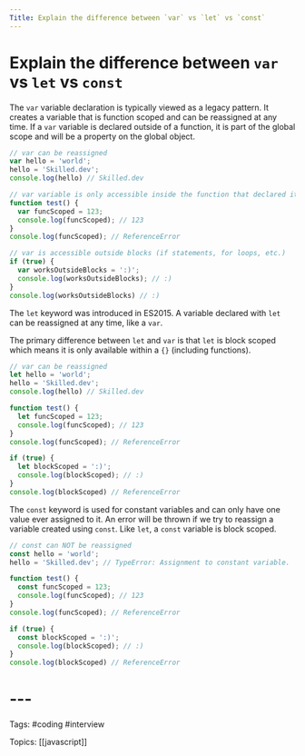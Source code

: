 ```yaml
---
Title: Explain the difference between `var` vs `let` vs `const`
---
```


# Explain the difference between `var` vs `let` vs `const`

The `var` variable declaration is typically viewed as a legacy pattern. It creates a variable that is function scoped and can be reassigned at any time. If a `var` variable is declared outside of a function, it is part of the global scope and will be a property on the global object.

```javascript
// var can be reassigned
var hello = 'world';
hello = 'Skilled.dev';
console.log(hello) // Skilled.dev

// var variable is only accessible inside the function that declared it
function test() {
  var funcScoped = 123;
  console.log(funcScoped); // 123
}
console.log(funcScoped); // ReferenceError

// var is accessible outside blocks (if statements, for loops, etc.)
if (true) {
  var worksOutsideBlocks = ':)';
  console.log(worksOutsideBlocks); // :)
}
console.log(worksOutsideBlocks) // :)
```

The `let` keyword was introduced in ES2015. A variable declared with `let` can be reassigned at any time, like a `var`.

The primary difference between `let` and `var` is that `let` is block scoped which means it is only available within a `{}` (including functions).

```javascript
// var can be reassigned
let hello = 'world';
hello = 'Skilled.dev';
console.log(hello) // Skilled.dev

function test() {
  let funcScoped = 123;
  console.log(funcScoped); // 123
}
console.log(funcScoped); // ReferenceError

if (true) {
  let blockScoped = ':)';
  console.log(blockScoped); // :)
}
console.log(blockScoped) // ReferenceError
```

The `const` keyword is used for constant variables and can only have one value ever assigned to it. An error will be thrown if we try to reassign a variable created using `const`. Like `let`, a `const` variable is block scoped.

```javascript
// const can NOT be reassigned
const hello = 'world';
hello = 'Skilled.dev'; // TypeError: Assignment to constant variable.

function test() {
  const funcScoped = 123;
  console.log(funcScoped); // 123
}
console.log(funcScoped); // ReferenceError

if (true) {
  const blockScoped = ':)';
  console.log(blockScoped); // :)
}
console.log(blockScoped) // ReferenceError
```

# ---

Tags: #coding #interview

Topics: [[javascript]] 

